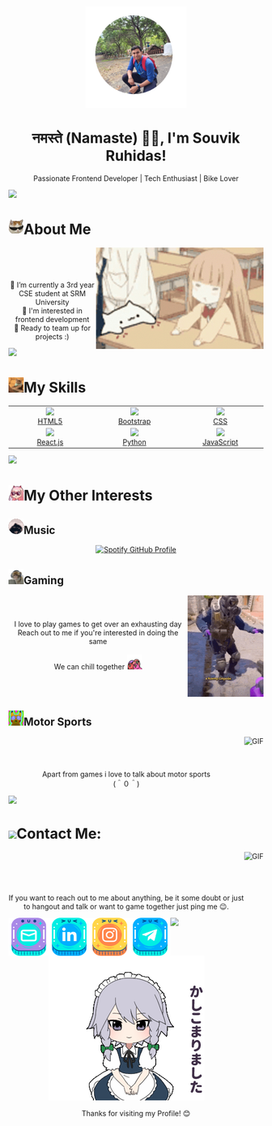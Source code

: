 <link rel="stylesheet" href="styles.css">

<!-- Profile Header -->
<div class="profile-header" align="center">
    <img src="./Assets/Souvik.png" alt="Profile Picture" width="200" class="profile-picture">
    <h1>नमस्ते (Namaste) 🙏🏻, I'm Souvik Ruhidas!</h1>
    <p>Passionate Frontend Developer | Tech Enthusiast | Bike Lover</p>
</div>

<img src="https://user-images.githubusercontent.com/73097560/115834477-dbab4500-a447-11eb-908a-139a6edaec5c.gif">

<!-- About Me Section -->
# <img src="./Assets/ez_cat.png" width="30" />About Me

<div align="center">
    <img align="right" width="" height="200" alt="GIF" src="./Assets/bongo.gif">
    <br><br><br>
    <p>🔭 I’m currently a 3rd year CSE student at SRM University<br>
        🤖 I'm interested in frontend development<br>
        🤝 Ready to team up for projects :)</p>
    
</div>

<img src="https://user-images.githubusercontent.com/73097560/115834477-dbab4500-a447-11eb-908a-139a6edaec5c.gif">

<!-- Skills Section -->
# <img src="./Assets/workingonit.gif" width="30" />My Skills
<table>
  <tr>
    <td align="center" width="200">
      <a href="https://github.com/html">
        <img src="https://www.vectorlogo.zone/logos/w3_html5/w3_html5-icon.svg" width="60" />
        <br />
        HTML5
      </a>
    </td>
    <td align="center" width="200">
      <a href="https://github.com/twbs">
        <img src="https://avatars.githubusercontent.com/u/2918581?s=200&v=4" width="60" />
        <br />
        Bootstrap
      </a>
    </td>
    <td align="center" width="200">
      <a href="https://github.com/css">
        <img src="https://avatars.githubusercontent.com/u/12235601?s=200&v=4" width="60" />
        <br />
        CSS
      </a>
    </td>
  </tr>
  <tr>
    <td align="center" width="200">
      <a href="https://github.com/facebook/react">
        <img src="https://avatars.githubusercontent.com/u/69631?s=200&v=4" width="60" />
        <br />
        React.js
      </a>
    </td>
    <td align="center" width="200">
      <a href="https://github.com/python">
        <img src="https://avatars.githubusercontent.com/u/1525981?s=200&v=4" width="60" />
        <br />
        Python
      </a>
    </td>
    <td align="center" width="200">
      <a href="https://github.com/javascript">
        <img src="https://upload.wikimedia.org/wikipedia/commons/9/99/Unofficial_JavaScript_logo_2.svg" width="60" />
        <br />
        JavaScript
      </a>
    </td>
  </tr>
</table>

<img src="https://user-images.githubusercontent.com/73097560/115834477-dbab4500-a447-11eb-908a-139a6edaec5c.gif">


# <img src="./Assets/02_cool.png" width="30" />My Other Interests
## <img src="./Assets/pedro.gif" width="30" />Music

<div align="center">
  <a href="https://spotify-github-profile.kittinanx.com/api/view?uid=3fh32j4ga8t5t5mlu3r9rhxtk&redirect=true">
    <img src="https://spotify-github-profile.kittinanx.com/api/view?uid=3fh32j4ga8t5t5mlu3r9rhxtk&cover_image=true&theme=default&show_offline=false&background_color=121212&interchange=false&bar_color=53b14f&bar_color_cover=true" alt="Spotify GitHub Profile" />
  </a>
</div>

## <img src="./Assets/monke_gamingq.png" width="30" />Gaming
<div align="center">
    <img align="right" width="" height="200" alt="GIF" src="./Assets/dance-cs-go.gif">
    <br><br>
    <p>I love to play games to get over an exhausting day<br>Reach out to me if you're interested in doing the same<br><br>We can chill together  <img src="./Assets/quad_parrot.gif" width="30" /></p>
    
</div>
<br><br>

## <img src="./Assets/pikachu.gif" width="30" />Motor Sports
<div align="center">
    <img align="right" width="" height="200" alt="GIF" src="./Assets/sports-slow.gif">
    <br><br><br>
    <p>Apart from games i love to talk about motor sports<br>(＾０＾)</p>
    
</div>

<img src="https://user-images.githubusercontent.com/73097560/115834477-dbab4500-a447-11eb-908a-139a6edaec5c.gif">
<br>

<!-- Contact Me Section -->
# <img src="https://emojis.slackmojis.com/emojis/images/1588315024/8823/hyperkitty.gif?1588315024" width="30" />Contact Me:

<div align="center">
    <img align="right" width="" height="340" alt="GIF" src="./Assets/dazai-dazai-osamu.gif">
    <br><br><br><br>
    <p>If you want to reach out to me about anything, be it some doubt or just to hangout and talk or want to game together just ping me 😉.</p>
    <div id="social-links">
        <a href="mailto: souvikdas8426@gmail.com">
            <img align="left" width="80" height="75" alt="Gmail" src="./Assets/Icons/mail.png">
        </a>
        <a href="https://www.linkedin.com/in/souvik-ruhidas-75b166245/">
            <img align="left" width="80" height="75" alt="Linkedin" src="./Assets/Icons/linkedin.png">
        </a>
    </div>
    <div id="social-links">
        <a href="https://www.instagram.com/souvik_ruhidas/">
            <img align="left" width="80" height="75" alt="Instagram" src="./Assets/Icons/instagram.png">
        </a>
        <a href="https://t.me/Kawaiii_Nekoo">
            <img align="left" width="80" height="75" alt="Telegram" src="./Assets/Icons/telegram.png">
        </a>
    </div>
</div>
<img src="https://user-images.githubusercontent.com/73097560/115834477-dbab4500-a447-11eb-908a-139a6edaec5c.gif">
<br>

<!-- Footer -->
<div class="footer" align="center">
    <img src="./Assets/sakuya-touhou.gif" alt="Footer Image">
    <p>Thanks for visiting my Profile! 😊</p>
</div>






